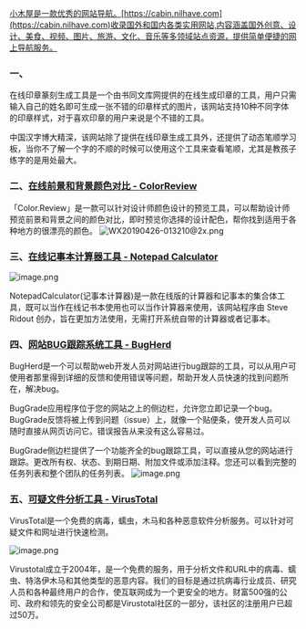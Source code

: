 [小木屋是一款优秀的网站导航。](https://cabin.nilhave.com)[https://cabin.nilhave.com](https://cabin.nilhave.com)收录国外和国内各类实用网站,内容涵盖国外创意、设计、美食、视频、图片、旅游、文化、音乐等多领域站点资源，提供简单便捷的网上导航服务。

### 一、

在线印章篆刻生成工具是一个由书同文库网提供的在线生成印章的工具，用户只需输入自己的姓名即可生成一张不错的印章样式的图片，该网站支持10种不同字体的印章样式，对于喜欢印章的用户来说是个不错的工具。

中国汉字博大精深，该网站除了提供在线印章生成工具外，还提供了动态笔顺学习板，当你不了解一个字的不顺的时候可以使用这个工具来查看笔顺，尤其是教孩子练字的是用处最大。

### 二、[在线前景和背景颜色对比 - ColorReview](https://cabin.nilhave.com/appstore/detail/33)

「Color.Review」是一款可以针对设计师颜色设计的预览工具，可以帮助设计师预览前景和背景之间的颜色对比，即时预览你选择的设计配色，帮你找到适用于各种地方的很漂亮的颜色。
![WX20190426-013210@2x.png](https://imgs.apphome.nilhave.com/WX20190426-013210@2x.juwxey4s.png?x-oss-process=style/mytools_content_img)

### 三、[在线记事本计算器工具 - Notepad Calculator](https://cabin.nilhave.com/appstore/detail/28zv)

![image.png](https://imgs.apphome.nilhave.com/image.jvmjy4ol.png?x-oss-process=style/mytools_content_img)

NotepadCalculator(记事本计算器)是一款在线版的计算器和记事本的集合体工具，既可以当作在线记书本使用也可以当作计算器来使用，该网站程序由 Steve Ridout 创办，旨在更加方法使用，无需打开系统自带的计算器或者记事本。

### 四、[网站BUG跟踪系统工具 - BugHerd](https://cabin.nilhave.com/appstore/detail/3ocr)

BugHerd是一个可以帮助web开发人员对网站进行bug跟踪的工具，可以从用户可使用者那里得到详细的反馈和使用错误等问题，帮助开发人员快速的找到问题所在，解决bug。

BugGrade应用程序位于您的网站之上的侧边栏，允许您立即记录一个bug。BugGrade反馈将被上传到问题（issue）上，就像一个贴便条，使开发人员可以随时直接从网页访问它。错误报告从来没有这么容易过。

BugGrade侧边栏提供了一个功能齐全的bug跟踪工具，可以直接从您的网站进行跟踪。更改所有权、状态、到期日期、附加文件或添加注释。您还可以看到完整的任务列表和整个团队的任务列表。
![image.png](https://imgs.apphome.nilhave.com/image.jvmkxnqm.png?x-oss-process=style/mytools_content_img)

### 五、[可疑文件分析工具 - VirusTotal](https://cabin.nilhave.com/appstore/detail/2srj)

VirusTotal是一个免费的病毒，蠕虫，木马和各种恶意软件分析服务。可以针对可疑文件和网址进行快速检测。

![image.png](https://imgs.apphome.nilhave.com/image.jvmmwfwj.png?x-oss-process=style/mytools_content_img)

Virustotal成立于2004年，是一个免费的服务，用于分析文件和URL中的病毒、蠕虫、特洛伊木马和其他类型的恶意内容。我们的目标是通过抗病毒行业成员、研究人员和各种最终用户的合作，使互联网成为一个更安全的地方。财富500强的公司、政府和领先的安全公司都是Virustotal社区的一部分，该社区的注册用户已超过50万。